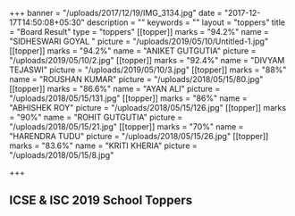+++
banner = "/uploads/2017/12/19/IMG_3134.jpg"
date = "2017-12-17T14:50:08+05:30"
description = ""
keywords = ""
layout = "toppers"
title = "Board Result"
type = "toppers"
[[topper]]
marks = "94.2%"
name = "SIDHESWARI GOYAL "
picture = "/uploads/2019/05/10/Untitled-1.jpg"
[[topper]]
marks = "94.2%"
name = "ANIKET GUTGUTIA"
picture = "/uploads/2019/05/10/2.jpg"
[[topper]]
marks = "92.4%"
name = "DIVYAM TEJASWI"
picture = "/uploads/2019/05/10/3.jpg"
[[topper]]
marks = "88%"
name = "ROUSHAN KUMAR"
picture = "/uploads/2018/05/15/80.jpg"
[[topper]]
marks = "86.6%"
name = "AYAN ALI"
picture = "/uploads/2018/05/15/131.jpg"
[[topper]]
marks = "86%"
name = "ABHISHEK ROY"
picture = "/uploads/2018/05/15/126.jpg"
[[topper]]
marks = "90%"
name = "ROHIT GUTGUTIA"
picture = "/uploads/2018/05/15/21.jpg"
[[topper]]
marks = "70%"
name = "HARENDRA TUDU"
picture = "/uploads/2018/05/15/26.jpg"
[[topper]]
marks = "83.6%"
name = "KRITI KHERIA"
picture = "/uploads/2018/05/15/8.jpg"

+++
## ICSE & ISC 2019 School Toppers